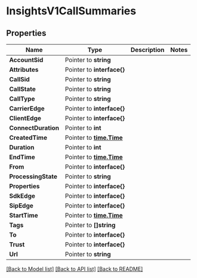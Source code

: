# InsightsV1CallSummaries

## Properties

Name | Type | Description | Notes
------------ | ------------- | ------------- | -------------
**AccountSid** | Pointer to **string** |  |
**Attributes** | Pointer to **interface{}** |  |
**CallSid** | Pointer to **string** |  |
**CallState** | Pointer to **string** |  |
**CallType** | Pointer to **string** |  |
**CarrierEdge** | Pointer to **interface{}** |  |
**ClientEdge** | Pointer to **interface{}** |  |
**ConnectDuration** | Pointer to **int** |  |
**CreatedTime** | Pointer to [**time.Time**](time.Time.md) |  |
**Duration** | Pointer to **int** |  |
**EndTime** | Pointer to [**time.Time**](time.Time.md) |  |
**From** | Pointer to **interface{}** |  |
**ProcessingState** | Pointer to **string** |  |
**Properties** | Pointer to **interface{}** |  |
**SdkEdge** | Pointer to **interface{}** |  |
**SipEdge** | Pointer to **interface{}** |  |
**StartTime** | Pointer to [**time.Time**](time.Time.md) |  |
**Tags** | Pointer to **[]string** |  |
**To** | Pointer to **interface{}** |  |
**Trust** | Pointer to **interface{}** |  |
**Url** | Pointer to **string** |  |

[[Back to Model list]](../README.md#documentation-for-models) [[Back to API list]](../README.md#documentation-for-api-endpoints) [[Back to README]](../README.md)


